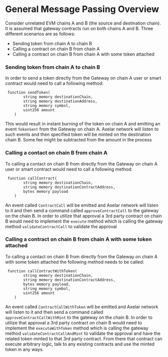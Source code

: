 # General Message Passing Overview

Consider unrelated EVM chains A and B (the source and destination chain). It is assumed that gateway contracts run on both chains A and B. Three different scenarios are as follows:

- Sending token from chain A to chain B
- Calling a contract on chain B from chain A
- Calling a contract on chain B from chain A with some token attached

### Sending token from chain A to chain B

In order to send a token directly from the Gateway on chain A user or smart contract would need to call a following method:

```solidity
 function sendToken(
        string memory destinationChain,
        string memory destinationAddress,
        string memory symbol,
        uint256 amount
    )
```

This would result in instant burning of the token on chain A and emitting an event `TokenSent` from the Gateway on chain A. Axelar network will listen to such events and then specified token will be minted on the destination chain B. Some fee might be subtracted from the amount in the process

### Calling a contact on chain B from chain A

To calling a contact on chain B from directly from the Gateway on chain A user or smart contract would need to call a following method:

```solidity
 function callContract(
        string memory destinationChain,
        string memory destinationContractAddress,
        bytes memory payload
    )
```

An event called `ContractCall` will be emitted and Axelar network will listen to it and then send a command called `approveContractCall` to the gateway on the chain B. In order to utilize that approval a 3rd party contract on chain B would need to implement the `execute` method which is calling the gateway method `validateContractCall` to validate the approval

### Calling a contract on chain B from chain A with some token attached

To calling a contact on chain B from directly from the Gateway on chain A with some token attached the following method needs to be called:

```solidity
 function callContractWithToken(
        string memory destinationChain,
        string memory destinationContractAddress,
        bytes memory payload,
        string memory symbol,
        uint256 amount
    )
```

An event called `ContractCallWithToken` will be emitted and Axelar network will listen to it and then send a command called `approveContractCallWithMint` to the gateway on the chain B. In order to utilize that approval a 3rd party contract on chain B would need to implement the `executeWithToken` method which is calling the gateway method `validateContractCallAndMint` to validate the approval and have the related token minted to that 3rd party contract. From there that contract can execute arbitrary logic, talk to any existing contracts and use the minted token in any ways.
